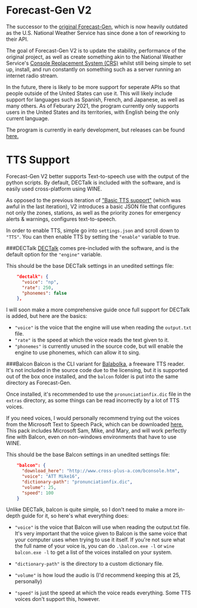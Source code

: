 # Forecast-Gen V2
The successor to the [original Forecast-Gen](https://github.com/Zeexel/forecast-gen), which is now heavily outdated as the U.S. National Weather Service has since done a ton of reworking to their API.

The goal of Forecast-Gen V2 is to update the stability, performance of the original project, as well as create something akin to the National Weather Service's [Console Replacement System (CRS)](https://www.weather.gov/nwr/automatevoice) whilst still being simple to set up, install, and run constantly on something such as a server running an internet radio stream.

In the future, there is likely to be more support for seperate APIs so that people outside of the United States can use it. This will likely include support for languages such as Spanish, French, and Japanese, as well as many others. As of Feburary 2021, the program currently only supports users in the United States and its territories, with English being the only current language.

The program is currently in early development, but releases can be found [here.](https://github.com/Zeexel/forecastgen-v2/releases)

# TTS Support
Forecast-Gen V2 better supports Text-to-speech use with the output of the python scripts. By default, DECTalk is included with the software, and is easily used cross-platform using WINE.

As opposed to the previous iteration of ["Basic TTS support"](https://github.com/Zeexel/forecast-gen/commit/661d80aef6c1d966ac3b0229d939db314f8034ee) (which was awful in the last iteration), V2 introduces a basic JSON file that configures not only the zones, stations, as well as the priority zones for emergency alerts & warnings, configures text-to-speech. 

In order to enable TTS, simple go into ``settings.json`` and scroll down to ``"TTS"``. You can then enable TTS by setting the ``"enable"`` variable to true.

###DECTalk
[DECTalk](https://en.wikipedia.org/wiki/DECtalk) comes pre-included with the software, and is the default option for the ``"engine"`` variable. 

This should be the base DECTalk settings in an unedited settings file:

```json
    "dectalk": {
      "voice": "np",
      "rate": 250,
      "phonemes": false
    },
```

I will soon make a more comprehensive guide once full support for DECTalk is added, but here are the basics:

* ``"voice"`` is the voice that the engine will use when reading the ``output.txt`` file.
* ``"rate"`` is the speed at which the voice reads the text given to it.
* ``"phonemes"`` is currently unused in the source code, but will enable the engine to use phonemes, which can allow it to sing.

###Balcon
Balcon is the CLI variant for [Balabolka](http://www.cross-plus-a.com/balabolka.htm), a freeware TTS reader. It's not included in the source code due to the licensing, but it is supported out of the box once installed, and the ``balcon`` folder is put into the same directory as Forecast-Gen.

Once installed, it's recommended to use the ``pronunciationfix.dic`` file in the ``extras`` directory, as some things can be read incorrectly by a lot of TTS voices.

If you need voices, I would personally recommend trying out the voices from the Microsoft Text to Speech Pack, which can be downloaded [here.](https://archive.org/details/Sam_mike_and_mary) This pack includes Microsoft Sam, Mike, and Mary, and will work perfectly fine with Balcon, even on non-windows environments that have to use WINE.

This should be the base Balcon settings in an unedited settings file:
```json
    "balcon": {
      "download_here": "http://www.cross-plus-a.com/bconsole.htm",
      "voice": "ATT Mike16",
      "dictionary-path": "pronunciationfix.dic",
      "volume": 25,
      "speed": 100
    }
```

Unlike DECTalk, balcon is quite simple, so I don't need to make a more in-depth guide for it, so here's what everything does:

* ``"voice"`` is the voice that Balcon will use when reading the output.txt file. 
  It's very important that the voice given to Balcon is the same voice that your computer uses when trying to use it itself. If you're not sure what the full name of your voice is, you can do ``.\balcon.exe -l`` or ``wine balcon.exe -l`` to get a list of the voices installed on your system.

* ``"dictionary-path"`` is the directory to a custom dictionary file.
* ``"volume"`` is how loud the audio is (I'd recommend keeping this at 25, personally)
* ``"speed"`` is just the speed at which the voice reads everything. Some TTS voices don't support this, however.